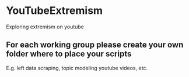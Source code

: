# YouTubeExtremism
Exploring extremism on youtube

## For each working group please create your own folder where to place your scripts
E.g. left data scraping, topic modeling youtube videos, etc.

